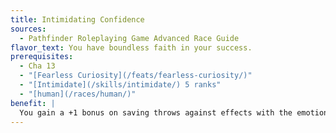 ```yaml
---
title: Intimidating Confidence
sources:
  - Pathfinder Roleplaying Game Advanced Race Guide
flavor_text: You have boundless faith in your success.
prerequisites:
  - Cha 13
  - "[Fearless Curiosity](/feats/fearless-curiosity/)"
  - "[Intimidate](/skills/intimidate/) 5 ranks"
  - "[human](/races/human/)"
benefit: |
  You gain a +1 bonus on saving throws against effects with the emotion descriptor; this bonus stacks with the bonus granted by [Fearless Curiosity](/feats/fearless-curiosity/). When you confirm a critical hit, as a free action you can make an [Intimidate](/skills/intimidate/) check to demoralize one creature you threaten. If you have the Dazzling Display feat, you can make [Intimidate](/skills/intimidate/) checks to demoralize all creatures you threaten instead. You gain a +2 bonus on this check if your weapon has a ×3 critical modifier, or +4 if it has a ×4 critical modifier.
---
```


